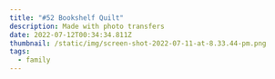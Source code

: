 ```yaml
---
title: "#52 Bookshelf Quilt"
description: Made with photo transfers
date: 2022-07-12T00:34:34.811Z
thumbnail: /static/img/screen-shot-2022-07-11-at-8.33.44-pm.png
tags:
  - family
---
```

